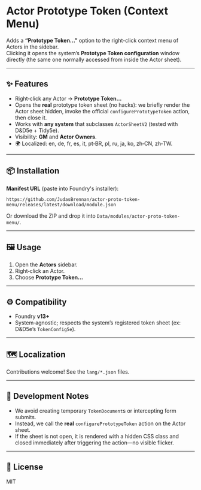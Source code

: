 # Actor Prototype Token (Context Menu)

Adds a **“Prototype Token…”** option to the right-click context menu of Actors in the sidebar.  
Clicking it opens the system’s **Prototype Token configuration** window directly (the same one normally accessed from inside the Actor sheet).

---

## ✨ Features
- Right‑click any Actor → **Prototype Token…**
- Opens the **real** prototype token sheet (no hacks): we briefly render the Actor sheet hidden, invoke the official `configurePrototypeToken` action, then close it.
- Works with **any system** that subclasses `ActorSheetV2` (tested with D&D5e + Tidy5e).
- Visibility: **GM** and **Actor Owners**.
- 🌍 Localized: en, de, fr, es, it, pt‑BR, pl, ru, ja, ko, zh‑CN, zh‑TW.

---

## 📦 Installation
**Manifest URL** (paste into Foundry's installer):
```
https://github.com/JudasBrennan/actor-proto-token-menu/releases/latest/download/module.json
```

Or download the ZIP and drop it into `Data/modules/actor-proto-token-menu/`.

---

## 🖼️ Usage
1. Open the **Actors** sidebar.
2. Right‑click an Actor.
3. Choose **Prototype Token…**

---

## ⚙️ Compatibility
- Foundry **v13+**
- System‑agnostic; respects the system’s registered token sheet (ex: D&D5e’s `TokenConfig5e`).

---

## 🗺️ Localization
Contributions welcome! See the `lang/*.json` files.

---

## 🧰 Development Notes
- We avoid creating temporary `TokenDocument`s or intercepting form submits.  
- Instead, we call the **real** `configurePrototypeToken` action on the Actor sheet.  
- If the sheet is not open, it is rendered with a hidden CSS class and closed immediately after triggering the action—no visible flicker.

---

## 📜 License
MIT
